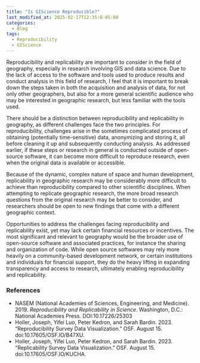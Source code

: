 ```yaml
---
title: "Is GIScience Reproducible?"
last_modified_at: 2025-02-17T12:35:0-05:00
categories:
  - Blog
tags:
  - Reproducibility
  - GIScience
---
```

Reproducibility and replicability are important to consider in the field of geography, especially in research involving GIS and data science. Due to the lack of access to the software and tools used to produce results and conduct analysis in this field of research, I feel that it is important to break down the steps taken in both the acquisition and analysis of data, for not only other geographers, but also for a more general scientific audience who may be interested in geographic research, but less familiar with the tools used.

There should be a distinction between reproducibility and replicability in geography, as different challenges face the two principles. For reproducibility, challenges arise in the sometimes complicated process of obtaining (potentially time-sensitive) data, anonymizing and storing it, all before cleaning it up and subsequently conducting analysis. As addressed earlier, if these steps or research in general is conducted outside of open-source software, it can become more difficult to reproduce research, even when the original data is available or accessible. 

Because of the dynamic, complex nature of space and human development, replicability in geographic research may be considerably more difficult to achieve than reproducibility compared to other scientific disciplines. When attempting to replicate geographic research, the more broad research questions from the original research may be better to consider, and researchers should be open to new findings that come with a different geographic context.

Opportunities to address the challenges facing reproducibility and replicability exist, yet may lack certain financial resources or incentives. The most significant and relevant to geography would be the broader use of open-source software and associated practices, for instance the sharing and organization of code. While open source softwares may rely more heavily on a community-based development network, or certain institutions and individuals for financial support, they do the heavy lifting in expanding transparency and access to research, ultimately enabling reproducibility and replicability. 

### References

- NASEM (National Academies of Sciences, Engineering, and Medicine). 2019. *Reproducibility and Replicability in Science*. Washington, D.C.: National Academies Press. DOI:10.17226/25303
- Holler, Joseph, Yifei Luo, Peter Kedron, and Sarah Bardin. 2023. “Reproducibility Survey Data Visualization.” OSF. August 15. doi:10.17605/OSF.IO/B47XU.
- Holler, Joseph, Yifei Luo, Peter Kedron, and Sarah Bardin. 2023. “Replicability Survey Data Visualization.” OSF. August 15. doi:10.17605/OSF.IO/KUCHA.